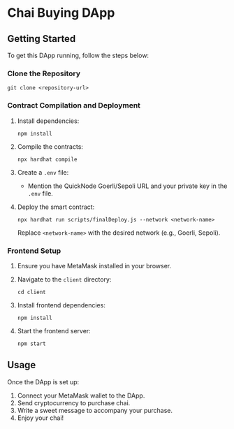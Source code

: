 # Chai Buying DApp


## Getting Started

To get this DApp running, follow the steps below:

### Clone the Repository

```
git clone <repository-url>
```

### Contract Compilation and Deployment

1. Install dependencies:
   ```
   npm install
   ```

2. Compile the contracts:
   ```
   npx hardhat compile
   ```

3. Create a `.env` file:
   - Mention the QuickNode Goerli/Sepoli URL and your private key in the `.env` file.

4. Deploy the smart contract:
   ```
   npx hardhat run scripts/finalDeploy.js --network <network-name>
   ```
   Replace `<network-name>` with the desired network (e.g., Goerli, Sepoli).

### Frontend Setup

1. Ensure you have MetaMask installed in your browser.

2. Navigate to the `client` directory:
   ```
   cd client
   ```

3. Install frontend dependencies:
   ```
   npm install
   ```

4. Start the frontend server:
   ```
   npm start
   ```

## Usage

Once the DApp is set up:

1. Connect your MetaMask wallet to the DApp.
2. Send cryptocurrency to purchase chai.
3. Write a sweet message to accompany your purchase.
4. Enjoy your chai!
